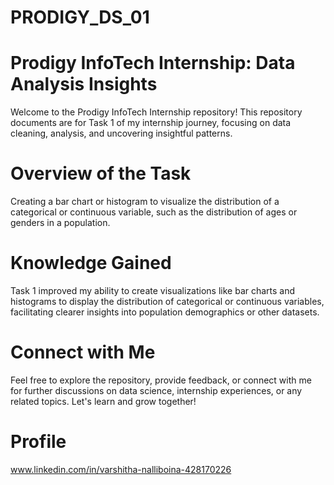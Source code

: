 # PRODIGY_DS_01
# Prodigy InfoTech Internship: Data Analysis Insights
Welcome to the Prodigy InfoTech Internship repository! This repository documents are for Task 1 of my internship journey, focusing on data cleaning, analysis, and uncovering insightful patterns.

# Overview of the Task
Creating a bar chart or histogram to visualize the distribution of a categorical or continuous variable, such as the distribution of ages or genders in a population.

 # Knowledge Gained
Task 1 improved my ability to create visualizations like bar charts and histograms to display the distribution of categorical or continuous variables, facilitating clearer insights into population demographics or other datasets.

 # Connect with Me
Feel free to explore the repository, provide feedback, or connect with me for further discussions on data science, internship experiences, or any related topics. Let's learn and grow together!

# Profile
www.linkedin.com/in/varshitha-nalliboina-428170226
